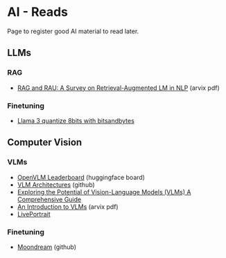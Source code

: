# AI - Reads

Page to register good AI material to read later.

## LLMs

### RAG
- [RAG and RAU: A Survey on Retrieval-Augmented LM in NLP](https://arxiv.org/pdf/2404.19543) (arvix pdf)

### Finetuning
- [Llama 3 quantize 8bits with bitsandbytes](https://towardsdatascience.com/quantize-llama-3-8b-with-bitsandbytes-to-preserve-its-accuracy-e84283b233f7)

## Computer Vision

### VLMs
- [OpenVLM Leaderboard](https://huggingface.co/spaces/opencompass/open_vlm_leaderboard) (huggingface board)
-  [VLM Architectures](https://github.com/gokayfem/awesome-vlm-architectures/blob/main/README.md) (github)
- [Exploring the Potential of Vision-Language Models (VLMs) A Comprehensive Guide](https://medium.com/thedeephub/exploring-the-potential-of-vision-language-models-vlms-in-ai-a-comprehensive-guide-409b4d897117)
- [An Introduction to VLMs](https://arxiv.org/pdf/2405.17247v1) (arvix pdf)
- [LivePortrait](https://github.com/KwaiVGI/LivePortrait)

### Finetuning
- [Moondream](https://github.com/vikhyat/moondream/blob/main/notebooks/Finetuning.ipynb) (github)

